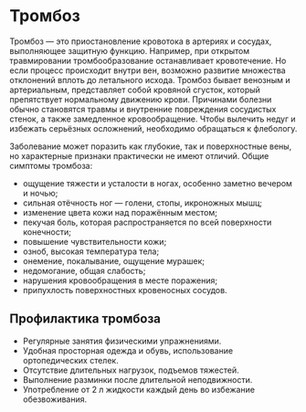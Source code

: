 # Тромбоз

Тромбоз — это приостановление кровотока в артериях и сосудах, выполняющее защитную функцию. Например, при открытом травмировании тромбообразование останавливает кровотечение. Но если процесс происходит внутри вен, возможно развитие множества отклонений вплоть до летального исхода. Тромбоз бывает венозным и артериальным, представляет собой кровяной сгусток, который препятствует нормальному движению крови. Причинами болезни обычно становятся травмы и внутренние повреждения сосудистых стенок, а также замедленное кровообращение. Чтобы вылечить недуг и избежать серьёзных осложнений, необходимо обращаться к флебологу.

Заболевание может поразить как глубокие, так и поверхностные вены, но характерные признаки практически не имеют отличий. Общие симптомы тромбоза:

- ощущение тяжести и усталости в ногах, особенно заметно вечером и ночью;
- сильная отёчность ног — голени, стопы, икроножных мышц;
- изменение цвета кожи над поражённым местом;
- пекучая боль, которая распространяется по всей поверхности конечности;
- повышение чувствительности кожи;
- озноб, высокая температура тела;
- онемение, покалывание, ощущение мурашек;
- недомогание, общая слабость;
- нарушения кровообращения в месте поражения;
- припухлость поверхностных кровеносных сосудов.

## Профилактика тромбоза

- Регулярные занятия физическими упражнениями.
- Удобная просторная одежда и обувь, использование ортопедических стелек.
- Отсутствие длительных нагрузок, подъемов тяжестей.
- Выполнение разминки после длительной неподвижности.
- Употребление от 2 л жидкости каждый день во избежание обезвоживания.